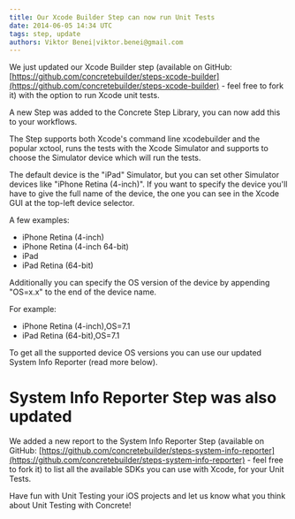 ```yaml
---
title: Our Xcode Builder Step can now run Unit Tests
date: 2014-06-05 14:34 UTC
tags: step, update
authors: Viktor Benei|viktor.benei@gmail.com
---
```


We just updated our Xcode Builder step (available on GitHub: [https://github.com/concretebuilder/steps-xcode-builder](https://github.com/concretebuilder/steps-xcode-builder) - feel free to fork it) with the option to run Xcode unit tests.

A new Step was added to the Concrete Step Library, you can now add this to your workflows.

The Step supports both Xcode's command line xcodebuilder and the popular xctool, runs the tests with the Xcode Simulator and supports to choose the Simulator device which will run the tests. 

The default device is the "iPad" Simulator, but you can set other Simulator devices like "iPhone Retina (4-inch)". If you want to specify the device you'll have to give the full name of the device, the one you can see in the Xcode GUI at the top-left device selector.

A few examples:

- iPhone Retina (4-inch)
- iPhone Retina (4-inch 64-bit)
- iPad
- iPad Retina (64-bit)

Additionally you can specify the OS version of the device by appending "OS=x.x" to the end of the device name.

For example: 

- iPhone Retina (4-inch),OS=7.1
- iPad Retina (64-bit),OS=7.1

To get all the supported device OS versions you can use our updated System Info Reporter (read more below).


# System Info Reporter Step was also updated

We added a new report to the System Info Reporter Step (available on GitHub: [https://github.com/concretebuilder/steps-system-info-reporter](https://github.com/concretebuilder/steps-system-info-reporter) - feel free to fork it) to list all the available SDKs you can use with Xcode, for your Unit Tests.


Have fun with Unit Testing your iOS projects and let us know what you think about Unit Testing with Concrete!